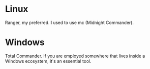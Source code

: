 # Linux
Ranger, my preferred.
I used to use mc (Midnight Commander).

# Windows
Total Commander. If you are employed somewhere that lives inside a Windows
ecosystem, it's an essential tool.
